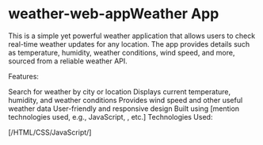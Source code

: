 # weather-web-appWeather App

This is a simple yet powerful weather application that allows users to check real-time weather updates for any location. The app provides details such as temperature, humidity, weather conditions, wind speed, and more, sourced from a reliable weather API.

Features:

Search for weather by city or location
Displays current temperature, humidity, and weather conditions
Provides wind speed and other useful weather data
User-friendly and responsive design
Built using [mention technologies used, e.g., JavaScript, , etc.]
Technologies Used:

[/HTML/CSS/JavaScript/]
